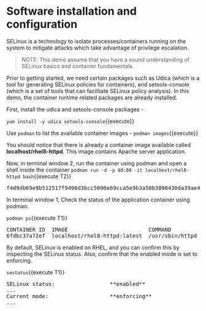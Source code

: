 # Software installation and configuration
SELinux is a technology to isolate processes/containers running on the system to mitigate attacks which take 
advantage of privilege escalation. 

>_NOTE:_ This demo assume that you have a sound understanding of SELinux basics and container fundamentals. 

Prior to getting started, we need certain packages such as Udica (which is a tool for generating 
SELinux policies for containers), and setools-console (which is a set of tools that can facilitate 
SELinux policy analysis). In this demo, the container runtime related packages are already installed.

First, install the udica and setools-console packages -

`yum install -y udica setools-console`{{execute}}

Use `podman` to list the available container images -
`podman images`{{execute}}

You should notice that there is already a container image available called **localhost/rhel8-httpd**. 
This image contains Apache server application. 

Now, in terminal window 2, run the container using podman and open a shell inside the container
`podman run -d -p 80:80 -it localhost/rhel8-httpd bash`{{execute T2}}

<pre class="file">
f4d9db69e9b512517f9490d3bcc5096e69cca5e9b3a50b3890430da39ae46573
</pre>

In terminal window 1, Check the status of the application container using podman.  

`podman ps`{{execute T1}}

<pre class="file">
CONTAINER ID  IMAGE                         COMMAND               CREATED        STATUS           PORTS               NAMES
6fdbc37a72ef  localhost/rhel8-httpd:latest  /usr/sbin/httpd -...  2 seconds ago  Up 1 second ago  0.0.0.0:80->80/tcp  trusting_mclean
</pre>

By default, SELinux is enabled on RHEL, and you can confirm this by inspecting the SELinux status. Also, confirm that the enabled mode
is set to enforcing.

`sestatus`{{execute T1}}

<pre class="file">
SELinux status:                 **enabled**
...
Current mode:                   **enforcing**
...
</pre>
